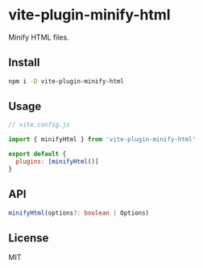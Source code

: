 # vite-plugin-minify-html

Minify HTML files.

## Install

```sh
npm i -D vite-plugin-minify-html
```

## Usage

```js
// vite.config.js

import { minifyHtml } from 'vite-plugin-minify-html'

export default {
  plugins: [minifyHtml()]
}
```

## API

```typescript
minifyHtml(options?: boolean | Options)
```

## License

MIT
